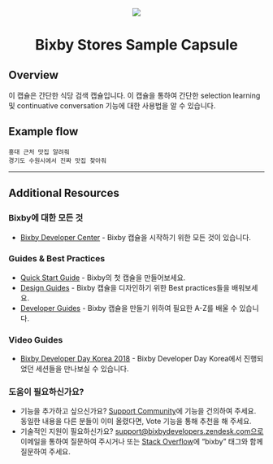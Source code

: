 <p align="Center">
  <img src="https://bixbydevelopers.com/dev/docs-assets/resources/dev-guide/bixby_logo_github-11221940070278028369.png">
  <br/>
  <h1 align="Center">Bixby Stores Sample Capsule</h1>
</p>

## Overview

이 캡슐은 간단한 식당 검색 캡슐입니다. 
이 캡슐을 통하여 간단한 selection learning 및 continuative conversation 기능에 대한 사용법을 알 수 있습니다.

## Example flow

```
홍대 근처 맛집 알려줘
경기도 수원시에서 진짜 맛집 찾아줘
```

---

## Additional Resources

### Bixby에 대한 모든 것
* [Bixby Developer Center](http://bixbydevelopers.com) - Bixby 캡슐을 시작하기 위한 모든 것이 있습니다.

### Guides & Best Practices
* [Quick Start Guide](https://bixbydevelopers.com/dev/docs/get-started/quick-start) - Bixby의 첫 캡슐을 만들어보세요.
* [Design Guides](https://bixbydevelopers.com/dev/docs/dev-guide/design-guides) - Bixby 캡슐을 디자인하기 위한 Best practices들을 배워보세요.
* [Developer Guides](https://bixbydevelopers.com/dev/docs/dev-guide/developers) - Bixby 캡슐을 만들기 위하여 필요한 A-Z를 배울 수 있습니다.

### Video Guides
* [Bixby Developer Day Korea 2018](https://www.youtube.com/playlist?list=PL7PfK8Mp1rLH0vLvT0yv5VXh_3x2bCUHl) - Bixby Developer Day Korea에서 진행되었던 세션들을 만나보실 수 있습니다.

### 도움이 필요하신가요?
* 기능을 추가하고 싶으신가요? [Support Community](https://support.bixbydevelopers.com/hc/en-us/community/topics/360000183273-Feature-Requests)에 기능을 건의하여 주세요. 동일한 내용을 다른 분들이 이미 올렸다면, Vote 기능을 통해 추천을 해 주세요.
* 기술적인 지원이 필요하신가요? support@bixbydevelopers.zendesk.com으로 이메일을 통하여 질문하여 주시거나 또는 [Stack Overflow](https://stackoverflow.com/questions/tagged/bixby)에 “bixby” 태그와 함께 질문하여 주세요.

